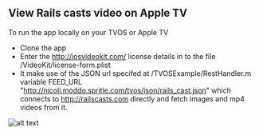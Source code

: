 ## View Rails casts video on Apple TV

To run the app locally on your TVOS or Apple TV 
* Clone the app
* Enter the http://iosvideokit.com/ license details in to the file /VideoKit/license-form.plist
* It make use of the JSON url specifed at /TVOSExample/RestHandler.m variable FEED_URL "http://nicoli.moddo.spritle.com/tvos/json/rails_cast.json" which connects to http://railscasts.com directly and fetch images and mp4 videos from it.

![alt text](https://raw.githubusercontent.com/spritlesoftware/railscasts-on-appletv/master/TVOSExample/image/apple-tv-railscast.png "Logo Title Text 1")
